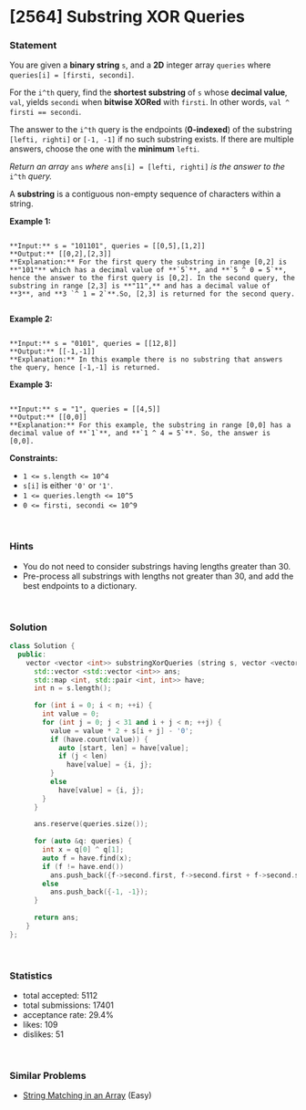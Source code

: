 # [2564] Substring XOR Queries



### Statement

You are given a **binary string** `s`, and a **2D** integer array `queries` where `queries[i] = [firsti, secondi]`.

For the `i^th` query, find the **shortest substring** of `s` whose **decimal value**, `val`, yields `secondi` when **bitwise XORed** with `firsti`. In other words, `val ^ firsti == secondi`.

The answer to the `i^th` query is the endpoints (**0-indexed**) of the substring `[lefti, righti]` or `[-1, -1]` if no such substring exists. If there are multiple answers, choose the one with the **minimum** `lefti`.

*Return an array* `ans` *where* `ans[i] = [lefti, righti]` *is the answer to the* `i^th` *query.*

A **substring** is a contiguous non-empty sequence of characters within a string.


**Example 1:**

```

**Input:** s = "101101", queries = [[0,5],[1,2]]
**Output:** [[0,2],[2,3]]
**Explanation:** For the first query the substring in range [0,2] is **"101"** which has a decimal value of **`5`**, and **`5 ^ 0 = 5`**, hence the answer to the first query is [0,2]. In the second query, the substring in range [2,3] is **"11",** and has a decimal value of **3**, and **3 `^ 1 = 2`**.So, [2,3] is returned for the second query. 


```

**Example 2:**

```

**Input:** s = "0101", queries = [[12,8]]
**Output:** [[-1,-1]]
**Explanation:** In this example there is no substring that answers the query, hence [-1,-1] is returned.

```

**Example 3:**

```

**Input:** s = "1", queries = [[4,5]]
**Output:** [[0,0]]
**Explanation:** For this example, the substring in range [0,0] has a decimal value of **`1`**, and **`1 ^ 4 = 5`**. So, the answer is [0,0].

```

**Constraints:**
* `1 <= s.length <= 10^4`
* `s[i]` is either `'0'` or `'1'`.
* `1 <= queries.length <= 10^5`
* `0 <= firsti, secondi <= 10^9`


<br />

### Hints

- You do not need to consider substrings having lengths greater than 30.
- Pre-process all substrings with lengths not greater than 30, and add the best endpoints to a dictionary.

<br />

### Solution

```cpp
class Solution {
  public:
    vector <vector <int>> substringXorQueries (string s, vector <vector <int>>& queries) {
      std::vector <std::vector <int>> ans;
      std::map <int, std::pair <int, int>> have;
      int n = s.length();
      
      for (int i = 0; i < n; ++i) {
        int value = 0;
        for (int j = 0; j < 31 and i + j < n; ++j) {
          value = value * 2 + s[i + j] - '0';
          if (have.count(value)) {
            auto [start, len] = have[value];
            if (j < len)
              have[value] = {i, j};
          }
          else
            have[value] = {i, j};
        }
      }
      
      ans.reserve(queries.size());
      
      for (auto &q: queries) {
        int x = q[0] ^ q[1];
        auto f = have.find(x);
        if (f != have.end())
          ans.push_back({f->second.first, f->second.first + f->second.second});
        else
          ans.push_back({-1, -1});
      }
      
      return ans;
    }
};
```

<br />

### Statistics

- total accepted: 5112
- total submissions: 17401
- acceptance rate: 29.4%
- likes: 109
- dislikes: 51

<br />

### Similar Problems

- [String Matching in an Array](https://leetcode.com/problems/string-matching-in-an-array) (Easy)
